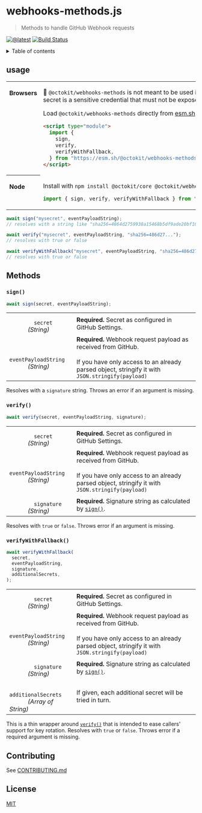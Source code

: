 # webhooks-methods.js

> Methods to handle GitHub Webhook requests

[![@latest](https://img.shields.io/npm/v/@octokit/webhooks-methods.svg)](https://www.npmjs.com/package/@octokit/webhooks-methods)
[![Build Status](https://github.com/octokit/webhooks-methods.js/workflows/Test/badge.svg)](https://github.com/octokit/webhooks-methods.js/actions?query=workflow%3ATest+branch%3Amain)

<details>
<summary>Table of contents</summary>

<!-- toc -->

- [usage](#usage)
- [Methods](#methods)
  - [`sign()`](#sign)
  - [`verify()`](#verify)
  - [`verifyWithFallback()`](#verifywithfallback)
- [Contributing](#contributing)
- [License](#license)

<!-- tocstop -->

</details>

## usage

<table>
<tbody valign=top align=left>
<tr><th>

Browsers

</th><td width=100%>

🚧 `@octokit/webhooks-methods` is not meant to be used in browsers. The webhook secret is a sensitive credential that must not be exposed to users.

Load `@octokit/webhooks-methods` directly from [esm.sh](https://esm.sh)

```html
<script type="module">
  import {
    sign,
    verify,
    verifyWithFallback,
  } from "https://esm.sh/@octokit/webhooks-methods";
</script>
```

</td></tr>
<tr><th>

Node

</th><td>

Install with `npm install @octokit/core @octokit/webhooks-methods`

```js
import { sign, verify, verifyWithFallback } from "@octokit/webhooks-methods";
```

</td></tr>
</tbody>
</table>

```js
await sign("mysecret", eventPayloadString);
// resolves with a string like "sha256=4864d2759938a15468b5df9ade20bf161da9b4f737ea61794142f3484236bda3"

await verify("mysecret", eventPayloadString, "sha256=486d27...");
// resolves with true or false

await verifyWithFallback("mysecret", eventPayloadString, "sha256=486d27...", ["oldsecret", ...]);
// resolves with true or false
```

## Methods

### `sign()`

```js
await sign(secret, eventPayloadString);
```

<table width="100%">
  <tr>
    <td>
      <code>
        secret
      </code>
      <em>(String)</em>
    </td>
    <td>
      <strong>Required.</strong>
      Secret as configured in GitHub Settings.
    </td>
  </tr>
  <tr>
    <td>
      <code>
        eventPayloadString
      </code>
      <em>
        (String)
      </em>
    </td>
    <td>
      <strong>Required.</strong>
      Webhook request payload as received from GitHub.<br>
      <br>
      If you have only access to an already parsed object, stringify it with <code>JSON.stringify(payload)</code>
    </td>
  </tr>
</table>

Resolves with a `signature` string. Throws an error if an argument is missing.

### `verify()`

```js
await verify(secret, eventPayloadString, signature);
```

<table width="100%">
  <tr>
    <td>
      <code>
        secret
      </code>
      <em>(String)</em>
    </td>
    <td>
      <strong>Required.</strong>
      Secret as configured in GitHub Settings.
    </td>
  </tr>
  <tr>
    <td>
      <code>
        eventPayloadString
      </code>
      <em>
        (String)
      </em>
    </td>
    <td>
      <strong>Required.</strong>
      Webhook request payload as received from GitHub.<br>
      <br>
      If you have only access to an already parsed object, stringify it with <code>JSON.stringify(payload)</code>
    </td>
  </tr>
  <tr>
    <td>
      <code>
        signature
      </code>
      <em>
        (String)
      </em>
    </td>
    <td>
      <strong>Required.</strong>
      Signature string as calculated by <code><a href="../sign">sign()</a></code>.
    </td>
  </tr>
</table>

Resolves with `true` or `false`. Throws error if an argument is missing.

### `verifyWithFallback()`

```js
await verifyWithFallback(
  secret,
  eventPayloadString,
  signature,
  additionalSecrets,
);
```

<table width="100%">
  <tr>
    <td>
      <code>
        secret
      </code>
      <em>(String)</em>
    </td>
    <td>
      <strong>Required.</strong>
      Secret as configured in GitHub Settings.
    </td>
  </tr>
  <tr>
    <td>
      <code>
        eventPayloadString
      </code>
      <em>
        (String)
      </em>
    </td>
    <td>
      <strong>Required.</strong>
      Webhook request payload as received from GitHub.<br>
      <br>
      If you have only access to an already parsed object, stringify it with <code>JSON.stringify(payload)</code>
    </td>
  </tr>
  <tr>
    <td>
      <code>
        signature
      </code>
      <em>
        (String)
      </em>
    </td>
    <td>
      <strong>Required.</strong>
      Signature string as calculated by <code><a href="../sign">sign()</a></code>.
    </td>
  </tr>
  <tr>
    <td>
      <code>
        additionalSecrets
      </code>
      <em>
        (Array of String)
      </em>
    </td>
    <td>
        If given, each additional secret will be tried in turn.
    </td>
  </tr>
</table>

This is a thin wrapper around [`verify()`](#verify) that is intended to ease callers' support for key rotation.
Resolves with `true` or `false`. Throws error if a required argument is missing.

## Contributing

See [CONTRIBUTING.md](CONTRIBUTING.md)

## License

[MIT](LICENSE)
